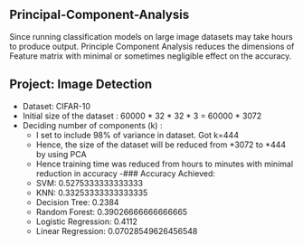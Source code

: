 ## Principal-Component-Analysis
Since running classification models on large image datasets may take hours to produce output. Principle Component Analysis reduces the dimensions of Feature matrix with minimal or sometimes negligible effect on the accuracy.
## Project: Image Detection 
  - Dataset: CIFAR-10
  - Initial size of the dataset : 60000 * 32 * 32 * 3 = 60000 * 3072
  - Deciding number of components (k) :
    - I set to include 98% of variance in dataset. Got k=444
    - Hence, the size of the dataset will be reduced from *3072 to *444 by using PCA
    - Hence training time was reduced from hours to minutes with minimal reduction in accuracy
  -### Accuracy Achieved:
    - SVM: 0.5275333333333333
    - KNN: 0.33253333333333335
    - Decision Tree: 0.2384
    - Random Forest: 0.39026666666666665
    - Logistic Regression: 0.4112
    - Linear Regression: 0.07028549626456548
